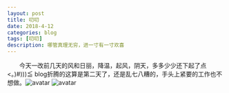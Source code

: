 ```yaml
---
layout: post
title: 叨叨
date: 2018-4-12
categories: blog
tags: [叨叨]
description: 哪管真理无穷，进一寸有一寸欢喜
---
```


　　今天一改前几天的风和日丽，降温，起风，阴天，多多少少还下起了点<。)#)))≦
blog折腾的这算是第二天了，还是乱七八糟的，手头上紧要的工作也不想做。![avatar](https://encrypted-tbn0.gstatic.com/images?q=tbn:ANd9GcTAjQOOCF6ELoS4Y1P9jZsOMI3VuyEJur3JagucQm-6Sz4lw99u6Q)
![avatar](http://p741xh8ey.bkt.clouddn.com/小刘鸭.jpg)













